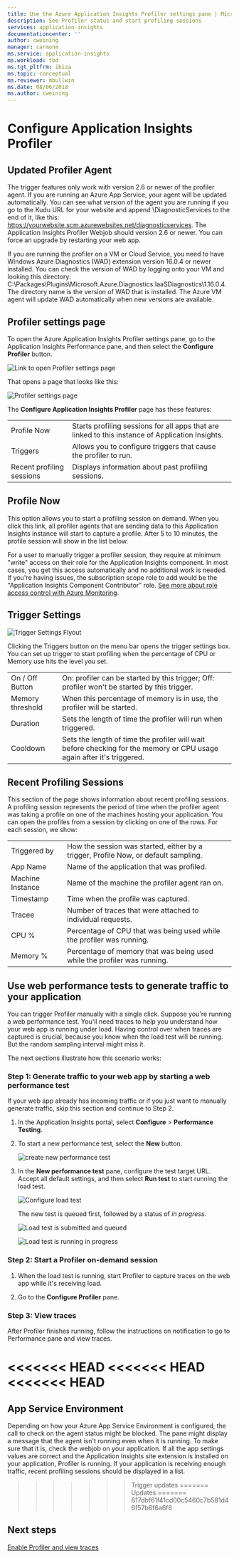 ```yaml
---
title: Use the Azure Application Insights Profiler settings pane | Microsoft Docs
description: See Profiler status and start profiling sessions
services: application-insights
documentationcenter: ''
author: cweining
manager: carmonm
ms.service: application-insights
ms.workload: tbd
ms.tgt_pltfrm: ibiza
ms.topic: conceptual
ms.reviewer: mbullwin
ms.date: 08/06/2018
ms.author: cweining
---
```


# Configure Application Insights Profiler

## Updated Profiler Agent
The trigger features only work with version 2.6 or newer of the profiler agent. If you are running an Azure App Service, your agent will be updated automatically. You can see what version of the agent you are running if you go to the Kudu URL for your website and append \DiagnosticServices to the end of it, like this:  https://yourwebsite.scm.azurewebsites.net/diagnosticservices. The Application Insights Profiler Webjob should version 2.6 or newer. You can force an upgrade by restarting your web app. 

If you are running the profiler on a VM or Cloud Service, you need to have Windows Azure Diagnostics (WAD) extension version 16.0.4 or newer installed. You can check the version of WAD by logging onto your VM and looking this directory: C:\Packages\Plugins\Microsoft.Azure.Diagnostics.IaaSDiagnostics\1.16.0.4. The directory name is the version of WAD that is installed. The Azure VM agent will update WAD automatically when new versions are available.

## Profiler settings page

To open the Azure Application Insights Profiler settings pane, go to the Application Insights Performance pane, and then select the **Configure Profiler** button.

![Link to open Profiler settings page][configure-profiler-entry]

That opens a page that looks like this:

![Profiler settings page][configure-profiler-page]

The **Configure Application Insights Profiler** page has these features:

| | |
|-|-|
Profile Now | Starts profiling sessions for all apps that are linked to this instance of Application Insights.
Triggers | Allows you to configure triggers that cause the profiler to run. 
Recent profiling sessions | Displays information about past profiling sessions.

## Profile Now
This option allows you to start a profiling session on demand. When you click this link, all profiler agents that are sending data to this Application Insights instance will start to capture a profile. After 5 to 10 minutes, the profile session will show in the list below.

For a user to manually trigger a profiler session, they require at minimum "write" access on their role for the Application Insights component. In most cases, you get this access automatically and no additional work is needed. If you're having issues, the subscription scope role to add would be the "Application Insights Component Contributor" role. [See more about role access control with Azure Monitoring](https://docs.microsoft.com/azure/azure-monitor/app/resources-roles-access-control).

## Trigger Settings
![Trigger Settings Flyout][trigger-settings-flyout]

Clicking the Triggers button on the menu bar opens the trigger settings box. You can set up trigger to start profiling when the percentage of CPU or Memory use hits the level you set.

| | |
|-|-|
On / Off Button | On: profiler can be started by this trigger; Off: profiler won't be started by this trigger.
Memory threshold | When this percentage of memory is in use, the profiler will be started.
Duration | Sets the length of time the profiler will run when triggered.
Cooldown | Sets the length of time the profiler will wait before checking for the memory or CPU usage again after it's triggered.

## Recent Profiling Sessions
This section of the page shows information about recent profiling sessions. A profiling session represents the period of time when the profiler agent was taking a profile on one of the machines hosting your application. You can open the profiles from a session by clicking on one of the rows. For each session, we show:

| | |
|-|-|
Triggered by | How the session was started, either by a trigger, Profile Now, or default sampling. 
App Name | Name of the application that was profiled.
Machine Instance | Name of the machine the profiler agent ran on.
Timestamp | Time when the profile was captured.
Tracee | Number of traces that were attached to individual requests.
CPU % | Percentage of CPU that was being used while the profiler was running.
Memory % | Percentage of memory that was being used while the profiler was running.

## <a id="profileondemand"></a> Use web performance tests to generate traffic to your application

You can trigger Profiler manually with a single click. Suppose you're running a web performance test. You'll need traces to help you understand how your web app is running under load. Having control over when traces are captured is crucial, because you know when the load test will be running. But the random sampling interval might miss it.

The next sections illustrate how this scenario works:

### Step 1: Generate traffic to your web app by starting a web performance test

If your web app already has incoming traffic or if you just want to manually generate traffic, skip this section and continue to Step 2.

1. In the Application Insights portal, select **Configure** > **Performance Testing**. 

1. To start a new performance test, select the **New** button.

   ![create new performance test][create-performance-test]

1. In the **New performance test** pane, configure the test target URL. Accept all default settings, and then select **Run test** to start running the load test.

    ![Configure load test][configure-performance-test]

    The new test is queued first, followed by a status of *in progress*.

    ![Load test is submitted and queued][load-test-queued]

    ![Load test is running in progress][load-test-in-progress]

### Step 2: Start a Profiler on-demand session

1. When the load test is running, start Profiler to capture traces on the web app while it's receiving load.

1. Go to the **Configure Profiler** pane.


### Step 3: View traces

After Profiler finishes running, follow the instructions on notification to go to Performance pane and view traces.

<<<<<<< HEAD
<<<<<<< HEAD
<<<<<<< HEAD
=======
## App Service Environment
Depending on how your Azure App Service Environment is configured, the call to check on the agent status might be blocked. The pane might display a message that the agent isn't running even when it is running. To make sure that it is, check the webjob on your application. If all the app settings values are correct and the Application Insights site extension is installed on your application, Profiler is running. If your application is receiving enough traffic, recent profiling sessions should be displayed in a list.

>>>>>>> Trigger updates
=======
>>>>>>> Updates
=======
>>>>>>> 617dbf61f41cd00c5460c7b581d46f57b6f6a6f8
## Next steps
[Enable Profiler and view traces](profiler-overview.md?toc=/azure/azure-monitor/toc.json)

[profiler-on-demand]: ./media/profiler-settings/Profiler-on-demand.png
[configure-profiler-entry]: ./media/profiler-settings/configure-profiler-entry.png
[configure-profiler-page]: ./media/profiler-settings/configureBlade.png
[trigger-settings-flyout]: ./media/profiler-settings/CPUTrigger.png
[create-performance-test]: ./media/profiler-settings/new-performance-test.png
[configure-performance-test]: ./media/profiler-settings/configure-performance-test.png
[load-test-queued]: ./media/profiler-settings/load-test-queued.png
[load-test-in-progress]: ./media/profiler-settings/load-test-inprogress.png
[enable-app-insights]: ./media/profiler-settings/enable-app-insights-blade-01.png
[update-site-extension]: ./media/profiler-settings/update-site-extension-01.png
[change-and-save-appinsights]: ./media/profiler-settings/change-and-save-appinsights-01.png
[app-settings-for-profiler]: ./media/profiler-settings/appsettings-for-profiler-01.png
[check-for-extension-update]: ./media/profiler-settings/check-extension-update-01.png
[profiler-timeout]: ./media/profiler-settings/profiler-timeout.png
